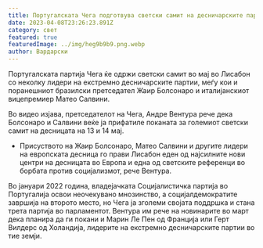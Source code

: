 ```yaml
---
title: Португалската Чега подготвува светски самит на десничарските партии
date: 2023-04-08T23:26:23.891Z
category: свет
featured: true
featuredImage: ../img/heg9b9b9.png.webp
author: Вардарски
---
```


Португалската партија Чега ќе одржи светски самит во мај во Лисабон со неколку лидери на екстремно десничарските партии, меѓу кои и поранешниот бразилски претседател Жаир Болсонаро и италијанскиот вицепремиер Матео Салвини.

Во видео изјава, претседателот на Чега, Андре Вентура рече дека Болсонаро и Салвини веќе ја прифатиле поканата за големиот светски самит на десницата на 13 и 14 мај.

- Присуството на Жаир Болсонаро, Матео Салвини и другите лидери на европската десница го прави Лисабон еден од најсилните нови центри на десницата во Европа и една од светските референци во борбата против социјализмот, рече Вентура.

Во јануари 2022 година, владејачката Социјалистичка партија во Португалија освои неочекувано мнозинство, а социјалдемократите завршија на второто место, но Чега ја зголеми својата поддршка и стана трета партија во парламентот. Вентура им рече на новинарите во март дека планира да ги покани и Марин Ле Пен од Франција или Герт Вилдерс од Холандија, лидерите на екстремно десничарските партии во тие земји.
